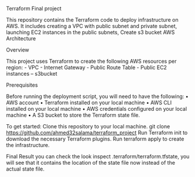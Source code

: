 Terraform Final project

This repository contains the Terraform code to deploy infrastructure on AWS. It includes creating a VPC with public subnet and private subnet, launching EC2 instances in the public subnets, Create s3 bucket 
AWS Architecture

Overview

This project uses Terraform to create the following AWS resources per region: - VPC - Internet Gateway - Public Route Table - Public EC2 instances – s3bucket


Prerequisites

Before running the deployment script, you will need to have the following:
•	AWS account
•	Terraform installed on your local machine
•	AWS CLI installed on your local machine
•	AWS credentials configured on your local machine
•	A S3 bucket to store the Terraform state file.



To get started:
Clone this repository to your local machine.
git clone https://github.com/ahmed32salama/terraform_project
Run Terraform init to download the necessary Terraform plugins.
Run terraform apply to create the infrastructure.



Final Result
you can check the look inspect .terraform/terraform.tfstate, you will see that it contains the location of the state file now instead of the actual state file.
